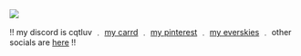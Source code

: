 <img src="https://i.pinimg.com/564x/0b/88/23/0b8823e61d42a9e11a47e0fe0dff50e1.jpg">

!! my discord is cqtluv ﹒ [my carrd](catty.crd.co) ﹒ [my pinterest](https://www.pinterest.com/cattylogo/) ﹒ [my everskies](https://everskies.com/user/cqtty-16982497)  ﹒ other socials are [here](https://beacons.ai/cattylogo) !!
